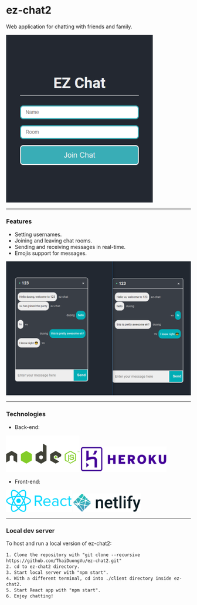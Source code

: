 # ez-chat2
Web application for chatting with friends and family.

<img src="./images/introduction.png" width=400>

---

### Features

- Setting usernames.
- Joining and leaving chat rooms.
- Sending and receiving messages in real-time.
- Emojis support for messages.

<img src="./images/demo.png" width=600>

---

### Technologies

- Back-end:
<img src="./images/node-logo.png" height=100>
<img src="./images/heroku-logo.png" height=70>

- Front-end:
<img src="./images/react-logo.png" height=60> 
<img src="./images/netlify-logo.png" height=50>

---

### Local dev server

To host and run a local version of ez-chat2:

    1. Clone the repository with "git clone --recursive https://github.com/ThaiDuongVu/ez-chat2.git"
    2. cd to ez-chat2 directory.
    3. Start local server with "npm start".
    4. With a different terminal, cd into ./client directory inside ez-chat2.
    5. Start React app with "npm start".
    6. Enjoy chatting!

